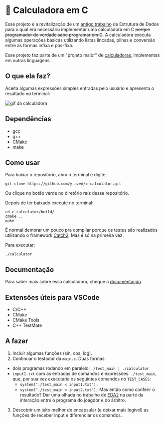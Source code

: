 <!-- trash -->
# 🔢 Calculadora em C
Esse projeto é a revitalização de um [antigo trabalho](./docs/trabalho-calculadora.pdf)
de Estrutura de Dados para o qual era necessário implementar uma calculadora em 
C ~~porque programador de verdade sabe programar em C~~. A calculadora executa 
algumas operações básicas utilizando listas lincadas, pilhas e conversão entre 
as formas infixa e pós-fixa.

Esse projeto faz parte de um "projeto maior" de 
[calculadoras](https://github.com/yudi-azvd/calculator), implementas em outras 
linguagens.


## O que ela faz?
Aceita algumas expressões simples entradas pelo usuário e apresenta o resultado 
no terminal:

![gif da calculadora](/.github/calculator.gif)


## Dependências
* gcc
* g++
* [CMake](https://cmake.org/)
* make


## Como usar
Para baixar o repositório, abra o terminal e digite:

```
git clone https://github.com/y-azvd/c-calculator.git
```

Ou clique no botão verde no diretório raíz desse repositório.

Depois de ter baixado execute no terminal:

```
cd c-calculator/build/
cmake ..
make
```

É normal demorar um pouco pra compilar porque os testes são realizados utilizando
o framework [Catch2](https://github.com/catchorg/Catch2). Mas é só na primeira vez.

Para executar: 

```
./calculator
```

## Documentação

Para saber mais sobre essa calculadora, cheque a [documentação](./docs/README.md).

## Extensões úteis para VSCode

- C/C++
- CMake
- CMake Tools
- C++ TestMate


## A fazer
1. Incluir algumas funções (sin, cos, log).
2. Continuar o testador da `main.c`. Duas formas:
* dois programas rodando em paralelo: `./test_main | ./calculator`
* `input1.txt` com as entradas de comandos e expressões: `./test_main`, que, por sua vez executaria os seguintes comandos no `TEST_CASES`:
  * `system("./test_main < input1.txt");`
  * `system("./test_main < input2.txt");`
Mas então como conferir o resultado? Dar uma olhada no trabalho de [EDA2](https://github.com/yudi-azvd/EDA2-Trabalho-2) na parte da interação entre o programa do joagdor e do árbitro.

3. Descobrir um jeito melhor de encapsular (e deixar mais legível) as funções de receber input e diferenciar os comandos.
